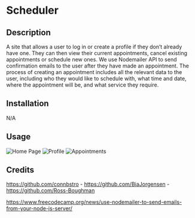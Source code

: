 # Scheduler

## Description
A site that allows a user to log in or create a profile if they don’t already have one. They can then view their current appointments, cancel existing appointments or schedule new ones.
We use Nodemailer API to send confirmation emails to the user after they have made an appointment.
The process of creating an appointment includes all the relevant data to the user, including who they would like to schedule with, what time and date, where the appointment will be, and what service they require.

## Installation
N/A

## Usage 
![Home Page](/scheduler/public/assets/HomePage.png)
![Profile](/scheduler/public/assets/ProfilePage.png)
![Appointments]()

## Credits
https://github.com/connbstro  -  https://github.com/BiaJorgensen  -  https://github.com/Ross-Boughman

https://www.freecodecamp.org/news/use-nodemailer-to-send-emails-from-your-node-js-server/


